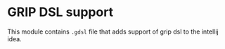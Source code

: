 # GRIP DSL support

This module contains `.gdsl` file that adds support of grip dsl to the intellij idea.